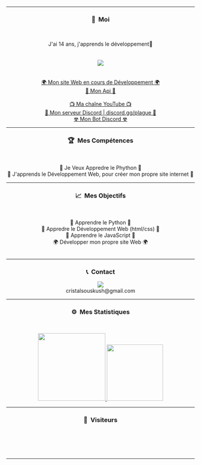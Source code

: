 -----
### <p align="center">🧠 &nbsp;Moi</p>
<br>
<p align="center">
  J'ai 14 ans, j'apprends le développement🙂
  <br>
  <br>
  <br>
  <img src="https://cdn.discordapp.com/attachments/825532990037295135/857662939040710716/f4f68aba6d7791d43932ed679328693d.jpg">
  <br>
  <br>
  <br>
  <a href="https://github.com/CristalSousKush">🌍 Mon site Web en cours de Développement 🌍</a>
  <br>
  <a href="">🎨 Mon Api 🎨</a>
  <br>
  <br>
  <a href="https://www.youtube.com/channel/UCYX4jCDRBjObSHmY8yLyQWw">📺 Ma chaîne YouTube 📺</a>
  <br>
  <a href="https://discord.gg/plague/">💬 Mon serveur Discord | discord.gg/plague 💬</a>
  <br>
  <a href="https://discord.com/api/oauth2/authorize?client_id=856599269195907122&permissions=8&scope=bot">☢ Mon Bot Discord ☢</a>
  <br>
</p>

-----
### <p align="center">🏆 &nbsp;Mes Compétences</p>
<br>
<p align="center">
  🐍 Je Veux Appredre le Phython 🐍
  <br>
  💠 J'apprends le Développement Web, pour créer mon propre site internet 💠
  <br>
</p>

-----
### <p align="center">📈 &nbsp;Mes Objectifs</p>
<br>
<p align="center">
  🐍 Apprendre le Python 🐍
  <br>
  💠 Appredre le Développement Web (html/css) 💠
  <br>
  🎃 Apprendre le JavaScript 🎃
  <br>
  🌍 Développer mon propre site Web 🌍
  <br>
  <br>
</p>

-----
### <p align="center">📞 &nbsp;Contact</p>
<p align="center">
  <img src="https://cdn.discordapp.com/attachments/825532990037295135/857662939040710716/f4f68aba6d7791d43932ed679328693d.jpg">
  <br>
  cristalsouskush@gmail.com
</p>


-----
### <p align="center">⚙️ &nbsp;Mes Statistiques</p>
<br>
<p align="center">
<a href="https://github.com/billythegoat356">
  <img height="180em" src="https://github-readme-stats-eight-theta.vercel.app/api?username=billythegoat356&show_icons=true&theme=react&include_all_commits=true&locale=fr"/>
  <img height="150em" src="https://github-readme-stats-eight-theta.vercel.app/api/top-langs/?username=billythegoat356&layout=compact&langs_count=8&theme=react&locale=fr"/>
</a>
  
</p>

-----

### <p align="center">👀 &nbsp;Visiteurs</p>
<br>
<p align="center">
  <img src="" />
</p>
<br>

-----
